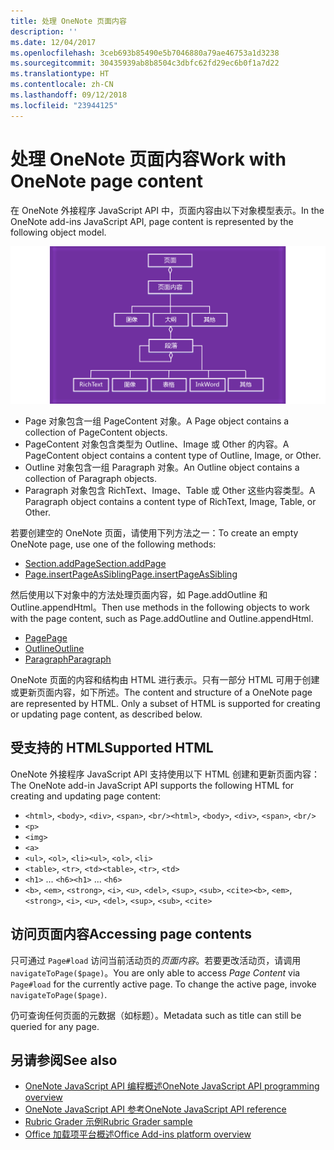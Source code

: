```yaml
---
title: 处理 OneNote 页面内容
description: ''
ms.date: 12/04/2017
ms.openlocfilehash: 3ceb693b85490e5b7046880a79ae46753a1d3238
ms.sourcegitcommit: 30435939ab8b8504c3dbfc62fd29ec6b0f1a7d22
ms.translationtype: HT
ms.contentlocale: zh-CN
ms.lasthandoff: 09/12/2018
ms.locfileid: "23944125"
---
```

# <a name="work-with-onenote-page-content"></a><span data-ttu-id="1fef7-102">处理 OneNote 页面内容</span><span class="sxs-lookup"><span data-stu-id="1fef7-102">Work with OneNote page content</span></span> 

<span data-ttu-id="1fef7-103">在 OneNote 外接程序 JavaScript API 中，页面内容由以下对象模型表示。</span><span class="sxs-lookup"><span data-stu-id="1fef7-103">In the OneNote add-ins JavaScript API, page content is represented by the following object model.</span></span>

  ![OneNote 页面对象模型图](../images/one-note-om-page.png)

- <span data-ttu-id="1fef7-105">Page 对象包含一组 PageContent 对象。</span><span class="sxs-lookup"><span data-stu-id="1fef7-105">A Page object contains a collection of PageContent objects.</span></span>
- <span data-ttu-id="1fef7-106">PageContent 对象包含类型为 Outline、Image 或 Other 的内容。</span><span class="sxs-lookup"><span data-stu-id="1fef7-106">A PageContent object contains a content type of Outline, Image, or Other.</span></span>
- <span data-ttu-id="1fef7-107">Outline 对象包含一组 Paragraph 对象。</span><span class="sxs-lookup"><span data-stu-id="1fef7-107">An Outline object contains a collection of Paragraph objects.</span></span>
- <span data-ttu-id="1fef7-108">Paragraph 对象包含 RichText、Image、Table 或 Other 这些内容类型。</span><span class="sxs-lookup"><span data-stu-id="1fef7-108">A Paragraph object contains a content type of RichText, Image, Table, or Other.</span></span>

<span data-ttu-id="1fef7-109">若要创建空的 OneNote 页面，请使用下列方法之一：</span><span class="sxs-lookup"><span data-stu-id="1fef7-109">To create an empty OneNote page, use one of the following methods:</span></span>

- [<span data-ttu-id="1fef7-110">Section.addPage</span><span class="sxs-lookup"><span data-stu-id="1fef7-110">Section.addPage</span></span>](https://docs.microsoft.com/javascript/api/onenote/onenote.section?view=office-js#addpage-title-)
- [<span data-ttu-id="1fef7-111">Page.insertPageAsSibling</span><span class="sxs-lookup"><span data-stu-id="1fef7-111">Page.insertPageAsSibling</span></span>](https://docs.microsoft.com/javascript/api/onenote/onenote.section?view=office-js#insertsectionassibling-location--title-)

<span data-ttu-id="1fef7-112">然后使用以下对象中的方法处理页面内容，如 Page.addOutline 和 Outline.appendHtml。</span><span class="sxs-lookup"><span data-stu-id="1fef7-112">Then use methods in the following objects to work with the page content, such as Page.addOutline and Outline.appendHtml.</span></span> 

- [<span data-ttu-id="1fef7-113">Page</span><span class="sxs-lookup"><span data-stu-id="1fef7-113">Page</span></span>](https://docs.microsoft.com/javascript/api/onenote/onenote.page?view=office-js)
- [<span data-ttu-id="1fef7-114">Outline</span><span class="sxs-lookup"><span data-stu-id="1fef7-114">Outline</span></span>](https://docs.microsoft.com/javascript/api/onenote/onenote.outline?view=office-js)
- [<span data-ttu-id="1fef7-115">Paragraph</span><span class="sxs-lookup"><span data-stu-id="1fef7-115">Paragraph</span></span>](https://docs.microsoft.com/javascript/api/onenote/onenote.paragraph?view=office-js)

<span data-ttu-id="1fef7-p101">OneNote 页面的内容和结构由 HTML 进行表示。只有一部分 HTML 可用于创建或更新页面内容，如下所述。</span><span class="sxs-lookup"><span data-stu-id="1fef7-p101">The content and structure of a OneNote page are represented by HTML. Only a subset of HTML is supported for creating or updating page content, as described below.</span></span>

## <a name="supported-html"></a><span data-ttu-id="1fef7-118">受支持的 HTML</span><span class="sxs-lookup"><span data-stu-id="1fef7-118">Supported HTML</span></span>

<span data-ttu-id="1fef7-119">OneNote 外接程序 JavaScript API 支持使用以下 HTML 创建和更新页面内容：</span><span class="sxs-lookup"><span data-stu-id="1fef7-119">The OneNote add-in JavaScript API supports the following HTML for creating and updating page content:</span></span>

- <span data-ttu-id="1fef7-120">`<html>`, `<body>`, `<div>`, `<span>`, `<br/>`</span><span class="sxs-lookup"><span data-stu-id="1fef7-120">`<html>`, `<body>`, `<div>`, `<span>`, `<br/>`</span></span> 
- `<p>`
- `<img>`
- `<a>`
- <span data-ttu-id="1fef7-121">`<ul>`, `<ol>`, `<li>`</span><span class="sxs-lookup"><span data-stu-id="1fef7-121">`<ul>`, `<ol>`, `<li>`</span></span> 
- <span data-ttu-id="1fef7-122">`<table>`, `<tr>`, `<td>`</span><span class="sxs-lookup"><span data-stu-id="1fef7-122">`<table>`, `<tr>`, `<td>`</span></span>
- <span data-ttu-id="1fef7-123">`<h1>` ... `<h6>`</span><span class="sxs-lookup"><span data-stu-id="1fef7-123">`<h1>` ... `<h6>`</span></span>
- <span data-ttu-id="1fef7-124">`<b>`, `<em>`, `<strong>`, `<i>`, `<u>`, `<del>`, `<sup>`, `<sub>`, `<cite>`</span><span class="sxs-lookup"><span data-stu-id="1fef7-124">`<b>`, `<em>`, `<strong>`, `<i>`, `<u>`, `<del>`, `<sup>`, `<sub>`, `<cite>`</span></span>

## <a name="accessing-page-contents"></a><span data-ttu-id="1fef7-125">访问页面内容</span><span class="sxs-lookup"><span data-stu-id="1fef7-125">Accessing page contents</span></span>

<span data-ttu-id="1fef7-p102">只可通过 `Page#load` 访问当前活动页的*页面内容*。若要更改活动页，请调用 `navigateToPage($page)`。</span><span class="sxs-lookup"><span data-stu-id="1fef7-p102">You are only able to access *Page Content* via `Page#load` for the currently active page. To change the active  page, invoke `navigateToPage($page)`.</span></span>

<span data-ttu-id="1fef7-128">仍可查询任何页面的元数据（如标题）。</span><span class="sxs-lookup"><span data-stu-id="1fef7-128">Metadata such as title can still be queried for any page.</span></span>

## <a name="see-also"></a><span data-ttu-id="1fef7-129">另请参阅</span><span class="sxs-lookup"><span data-stu-id="1fef7-129">See also</span></span>

- [<span data-ttu-id="1fef7-130">OneNote JavaScript API 编程概述</span><span class="sxs-lookup"><span data-stu-id="1fef7-130">OneNote JavaScript API programming overview</span></span>](onenote-add-ins-programming-overview.md)
- [<span data-ttu-id="1fef7-131">OneNote JavaScript API 参考</span><span class="sxs-lookup"><span data-stu-id="1fef7-131">OneNote JavaScript API reference</span></span>](https://docs.microsoft.com/javascript/office/overview/onenote-add-ins-javascript-reference?view=office-js)
- [<span data-ttu-id="1fef7-132">Rubric Grader 示例</span><span class="sxs-lookup"><span data-stu-id="1fef7-132">Rubric Grader sample</span></span>](https://github.com/OfficeDev/OneNote-Add-in-Rubric-Grader)
- [<span data-ttu-id="1fef7-133">Office 加载项平台概述</span><span class="sxs-lookup"><span data-stu-id="1fef7-133">Office Add-ins platform overview</span></span>](../overview/office-add-ins.md)
